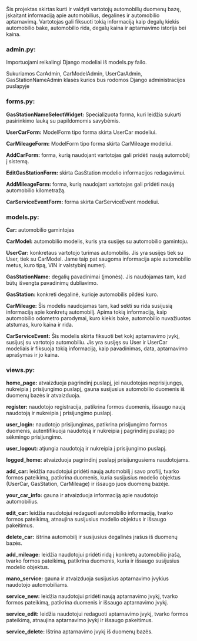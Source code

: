 Šis projektas skirtas kurti ir valdyti vartotojų automobilių duomenų bazę, įskaitant informaciją apie automobilius, degalines ir automobilio aptarnavimą. Vartotojas gali fiksuoti tokią informaciją kaip degalų kiekis automobilio bake, automobilio rida, degalų kaina ir aptarnavimo istorija bei kaina.

<h3>admin.py:</h3>
Importuojami reikalingi Django modeliai iš models.py failo.

Sukuriamos CarAdmin, CarModelAdmin, UserCarAdmin, GasStationNameAdmin klasės  kurios bus rodomos Django administracijos puslapyje

<h3>forms.py:</h3>
<b>GasStationNameSelectWidget:</b> Specializuota forma, kuri leidžia sukurti pasirinkimo lauką su papildomomis savybėmis.

<b>UserCarForm:</b> ModelForm tipo forma skirta UserCar modeliui.

<b>CarMileageForm:</b> ModelForm tipo forma skirta CarMileage modeliui.

<b>AddCarForm:</b> forma, kurią naudojant vartotojas gali pridėti naują automobilį į sistemą.

<b>EditGasStationForm:</b> skirta GasStation modelio informacijos redagavimui.

<b>AddMileageForm:</b> forma, kurią naudojant vartotojas gali pridėti naują automobilio kilometražą.

<b>CarServiceEventForm:</b> forma skirta CarServiceEvent modeliui.

<h3>models.py:</h3>

<b>Car:</b> automobilio gamintojas

<b>CarModel:</b> automobilio modelis, kuris yra susijęs su automobilio gamintoju.

<b>UserCar:</b> konkretaus vartotojo turimas automobilis. Jis yra susijęs tiek su User, tiek su CarModel. Jame taip pat saugoma informacija apie automobilio metus, kuro tipą, VIN ir valstybinį numerį.

<b>GasStationName:</b> degalių pavadinimai (įmonės). Jis naudojamas tam, kad būtų išvengta pavadinimų dubliavimo.

<b>GasStation:</b> konkreti degalinė, kurioje automobilis pildėsi kuro.

<b>CarMileage:</b> Šis modelis naudojamas tam, kad sekti su rida susijusią informaciją apie konkretų automobilį. Apima tokią informaciją, kaip automobilio odometro parodymai, kuro kiekis bake, automobilio nuvažiuotas atstumas, kuro kaina ir rida.

<b>CarServiceEvent:</b> Šis modelis skirta fiksuoti bet kokį aptarnavimo įvykį, susijusį su vartotojo automobiliu. Jis yra susijęs su User ir UserCar modeliais ir fiksuoja tokią informaciją, kaip pavadinimas, data, aptarnavimo aprašymas ir jo kaina.

<h3>views.py:</h3>
<p>
<b>home_page:</b> atvaizduoja pagrindinį puslapį, jei naudotojas neprisijungęs, nukreipia į prisijungimo puslapį, gauna susijusius automobilio duomenis iš duomenų bazės ir atvaizduoja.

<b>register:</b> naudotojo registracija, patikrina formos duomenis, išsaugo naują naudotoją ir nukreipia į prisijungimo puslapį.

<b>user_login:</b> naudotojo prisijungimas, patikrina prisijungimo formos duomenis, autentifikuoja naudotoją ir nukreipia į pagrindinį puslapį po sėkmingo prisijungimo.

<b>user_logout:</b> atjungia naudotoją ir nukreipia į prisijungimo puslapį.

<b>logged_home:</b> atvaizduoja pagrindinį puslapį prisijungusiems naudotojams.

<b>add_car:</b> leidžia naudotojui pridėti naują automobilį į savo profilį, tvarko formos pateikimą, patikrina duomenis, kuria susijusius modelio objektus (UserCar, GasStation, CarMileage) ir išsaugo juos duomenų bazėje.

<b>your_car_info:</b> gauna ir atvaizduoja informaciją apie naudotojo automobilius.

<b>edit_car:</b> leidžia naudotojui redaguoti automobilio informaciją, tvarko formos pateikimą, atnaujina susijusius modelio objektus ir išsaugo pakeitimus.

<b>delete_car:</b> ištrina automobilį ir susijusius degalinės įrašus iš duomenų bazės.

<b>add_mileage:</b> leidžia naudotojui pridėti ridą į konkretų automobilio įrašą, tvarko formos pateikimą, patikrina duomenis, kuria ir išsaugo susijusius modelio objektus.

<b>mano_service:</b> gauna ir atvaizduoja susijusius aptarnavimo įvykius naudotojo automobiliams.

<b>service_new:</b> leidžia naudotojui pridėti naują aptarnavimo įvykį, tvarko formos pateikimą, patikrina duomenis ir išsaugo aptarnavimo įvykį.

<b>service_edit:</b> leidžia naudotojui redaguoti aptarnavimo įvykį, tvarko formos pateikimą, atnaujina aptarnavimo įvykį ir išsaugo pakeitimus.

<b>service_delete:</b> Ištrina aptarnavimo įvykį iš duomenų bazės.
</p>

